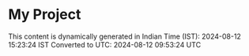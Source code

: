 # My Project

This content is dynamically generated in Indian Time (IST): 2024-08-12 15:23:24 IST
Converted to UTC: 2024-08-12 09:53:24 UTC

